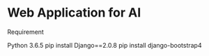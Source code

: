 # Web Application for AI

Requirement

Python 3.6.5
pip install Django==2.0.8
pip install django-bootstrap4
